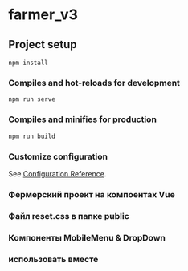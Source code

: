 # farmer_v3

## Project setup
```
npm install
```

### Compiles and hot-reloads for development
```
npm run serve
```

### Compiles and minifies for production
```
npm run build
```

### Customize configuration
See [Configuration Reference](https://cli.vuejs.org/config/).

### Фермерский проект на компоентах Vue

### Файл reset.css в папке public

### Компоненты MobileMenu & DropDown
### использовать вместе
